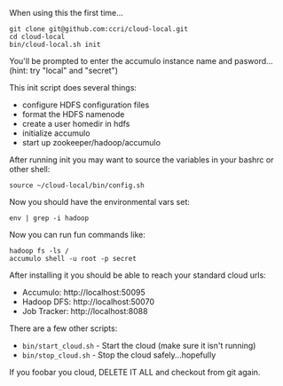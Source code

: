 When using this the first time...

    git clone git@github.com:ccri/cloud-local.git
    cd cloud-local
    bin/cloud-local.sh init

You'll be prompted to enter the accumulo instance name and pasword...(hint: try "local" and "secret")

This init script does several things:
* configure HDFS configuration files
* format the HDFS namenode
* create a user homedir in hdfs
* initialize accumulo
* start up zookeeper/hadoop/accumulo

After running init you may want to source the variables in your bashrc or other shell:

    source ~/cloud-local/bin/config.sh

Now you should have the environmental vars set:
    
    env | grep -i hadoop

Now you can run fun commands like:

    hadoop fs -ls /
    accumulo shell -u root -p secret

After installing it you should be able to reach your standard cloud urls:

* Accumulo:    http://localhost:50095
* Hadoop DFS:  http://localhost:50070
* Job Tracker: http://localhost:8088

There are a few other scripts:

* ```bin/start_cloud.sh``` - Start the cloud (make sure it isn't running)
* ```bin/stop_cloud.sh``` - Stop the cloud safely...hopefully

If you foobar you cloud, DELETE IT ALL and checkout from git again.
